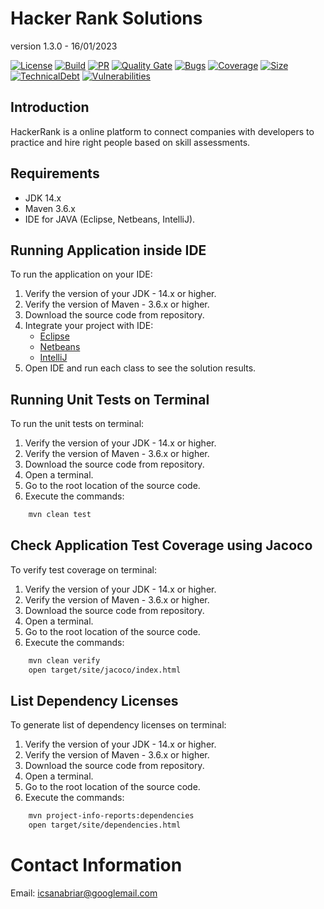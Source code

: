 # Hacker Rank Solutions

version 1.3.0 - 16/01/2023

[![License](https://img.shields.io/badge/license-apache%202.0-blue.svg)](https://opensource.org/licenses/Apache-2.0)
[![Build](https://img.shields.io/github/actions/workflow/status/icsanabriar/hackerrank-java/main.yml)](https://github.com/icsanabriar/hackerrank-java/actions/workflows/main.yml)
[![PR](https://img.shields.io/github/issues-pr/icsanabriar/hackerrank-java)](https://github.com/icsanabriar/hackerrank-java/pulls)
[![Quality Gate](https://sonarcloud.io/api/project_badges/measure?project=icsanabriar_hackerrank-java&metric=alert_status)](https://sonarcloud.io/project/overview?id=icsanabriar_hackerrank-java)
[![Bugs](https://sonarcloud.io/api/project_badges/measure?project=icsanabriar_hackerrank-java&metric=bugs)](https://sonarcloud.io/project/issues?resolved=false&types=BUG&id=icsanabriar_hackerrank-java)
[![Coverage](https://sonarcloud.io/api/project_badges/measure?project=icsanabriar_hackerrank-java&metric=coverage)](https://sonarcloud.io/component_measures?id=icsanabriar_hackerrank-java&metric=coverage)
[![Size](https://sonarcloud.io/api/project_badges/measure?project=icsanabriar_hackerrank-java&metric=ncloc)](https://sonarcloud.io/code?id=icsanabriar_hackerrank-java)
[![TechnicalDebt](https://sonarcloud.io/api/project_badges/measure?project=icsanabriar_hackerrank-java&metric=sqale_index)](https://sonarcloud.io/component_measures?metric=Maintainability&id=icsanabriar_hackerrank-java)
[![Vulnerabilities](https://sonarcloud.io/api/project_badges/measure?project=icsanabriar_hackerrank-java&metric=vulnerabilities)](https://sonarcloud.io/project/issues?resolved=false&types=VULNERABILITY&id=icsanabriar_hackerrank-java)

## Introduction

HackerRank is a online platform to connect companies with developers to practice and hire right people based on skill 
assessments.

## Requirements

- JDK 14.x
- Maven 3.6.x
- IDE for JAVA (Eclipse, Netbeans, IntelliJ).

## Running Application inside IDE

To run the application on your IDE:

1. Verify the version of your JDK - 14.x or higher.
2. Verify the version of Maven - 3.6.x or higher.
3. Download the source code from repository.
4. Integrate your project with IDE:
    - [Eclipse](http://books.sonatype.com/m2eclipse-book/reference/creating-sect-importing-projects.html)
    - [Netbeans](http://wiki.netbeans.org/MavenBestPractices)
    - [IntelliJ]( https://www.jetbrains.com/idea/help/importing-project-from-maven-model.html)
5. Open IDE and run each class to see the solution results.

## Running Unit Tests on Terminal

To run the unit tests on terminal:

1. Verify the version of your JDK - 14.x or higher.
2. Verify the version of Maven - 3.6.x or higher.
3. Download the source code from repository.
4. Open a terminal.
5. Go to the root location of the source code.
6. Execute the commands:

```bash
    mvn clean test
```

## Check Application Test Coverage using Jacoco

To verify test coverage on terminal:

1. Verify the version of your JDK - 14.x or higher.
2. Verify the version of Maven - 3.6.x or higher.
3. Download the source code from repository.
4. Open a terminal.
5. Go to the root location of the source code.
6. Execute the commands:

```bash
    mvn clean verify
    open target/site/jacoco/index.html
```

## List Dependency Licenses

To generate list of dependency licenses on terminal:

1. Verify the version of your JDK - 14.x or higher.
2. Verify the version of Maven - 3.6.x or higher.
3. Download the source code from repository.
4. Open a terminal.
5. Go to the root location of the source code.
6. Execute the commands:

```bash
    mvn project-info-reports:dependencies
    open target/site/dependencies.html
```

# Contact Information

Email: icsanabriar@googlemail.com